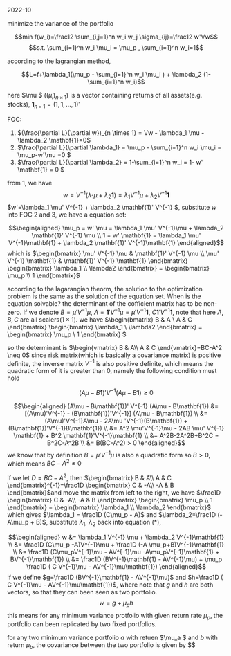 
2022-10

minimize the variance of the portfolio

$$min f(w_i)=\frac12 \sum_{i,j=1}^n w_i w_j \sigma_{ij}=\frac12 w'Vw$$
$$s.t.  \sum_{i=1}^n w_i \mu_i = \mu_p , \sum_{i=1}^n w_i=1$$

according to the lagrangian method,

$$L=f+\lambda_1(\mu_p - \sum_{i=1}^n w_i \mu_i )  + \lambda_2 (1-\sum_{i=1}^n w_i)$$

here $\mu $    ($(\mu_i)_{n \times 1}$) is a vector containing returns of all assets(e.g. stocks), $\mathbf{1}_{n \times 1} = (1,1,...,1)'$


FOC:

1. $(\frac{\partial L}{\partial w})_{n \times 1} = Vw - \lambda_1 \mu - \lambda_2 \mathbf{1}=0$
2. $\frac{\partial L}{\partial \lambda_1} = \mu_p - \sum_{i=1}^n w_i \mu_i =  \mu_p-w'\mu  =0 $
3. $\frac{\partial L}{\partial \lambda_2} = 1-\sum_{i=1}^n w_i = 1- w' \mathbf{1} = 0 $

from 1, we have $$w= V^{-1}(\lambda_1 \mu + \lambda_2 \mathbf{1})  =   \lambda_1 V^{-1} \mu + \lambda_2 V^{-1}\mathbf{1} \tag{*}$$   $w'=\lambda_1 \mu' V^{-1}  + \lambda_2 \mathbf{1}' V^{-1} $, substitute $w$ into FOC 2 and 3, we have a equation set:

$$\begin{aligned}
\mu_p = w' \mu = \lambda_1 \mu' V^{-1}\mu  + \lambda_2 \mathbf{1}' V^{-1} \mu \\
1 = w' \mathbf{1} = \lambda_1 \mu' V^{-1}\mathbf{1}  + \lambda_2 \mathbf{1}' V^{-1}\mathbf{1}
\end{aligned}$$  which is $\begin{bmatrix}
\mu' V^{-1} \mu  & \mathbf{1}' V^{-1} \mu \\
\mu' V^{-1} \mathbf{1}  & \mathbf{1}' V^{-1} \mathbf{1}
\end{bmatrix}
\begin{bmatrix}
\lambda_1 \\
\lambda2
\end{bmatrix}   =
\begin{bmatrix}
\mu_p \\
1
\end{bmatrix}$




according to the lagarangian theorm, the solution to the optimization problem is the same as the solution of the equation set. When is the equation solvable? the determinant of the cofficient matrix has to be non-zero. If we denote $B=\mu' V^{-1} \mu$, $A=\mathbf{1}' V^{-1} \mu = \mu' V^{-1} \mathbf{1}$, $C\mathbf{1}' V^{-1} \mathbf{1}$, note that here $A,B,C$ are all scalers($1\times 1$). we have $\begin{bmatrix}
B  & A \\
A  & C
\end{bmatrix}
\begin{bmatrix}
\lambda_1 \\
\lambda2
\end{bmatrix}   =
\begin{bmatrix}
\mu_p \\
1
\end{bmatrix} $


so the determinant is $\begin{vmatrix}
B & A\\
A & C
\end{vmatrix}=BC-A^2 \neq 0$ since risk matrix(which is basically a covariance matrix) is positive definite, the inverse matrix $V^{-1}$ is also positive definite, which means the quadratic form of it is greater than 0, namely the following condition must hold

$$(A\mu - B\mathbf{1})' V^{-1} (A\mu - B\mathbf{1}) \geq 0$$

$$\begin{aligned}
(A\mu - B\mathbf{1})' V^{-1} (A\mu - B\mathbf{1}) &= [(A\mu)'V^{-1} - (B\mathbf{1})'V^{-1}]  (A\mu - B\mathbf{1}) \\
&= (A\mu)'V^{-1}A\mu - 2A\mu 'V^{-1}(B\mathbf{1})  + (B\mathbf{1})'V^{-1}B\mathbf{1}) \\
&= A^2 \mu'V^{-1}\mu - 2AB \mu' V^{-1} \mathbf{1} + B^2 \mathbf{1}'V^{-1}\mathbf{1} \\
&= A^2B-2A^2B+B^2C = B^2C-A^2B \\
&= B(BC-A^2) > 0
\end{aligned}$$ we know that by definition $B=\mu' V^{-1} \mu$ is also a quadratic form so $B > 0$, which means $BC-A^2 \neq 0$


if we let $D=BC-A^2$, then $\begin{bmatrix}
B & A\\
A & C
\end{bmatrix}^{-1}=\frac1D \begin{bmatrix}
C & -A\\
-A & B
\end{bmatrix}$and move the matrix from left to the right, we have $\frac1D \begin{bmatrix}
C & -A\\
-A & B
\end{bmatrix} \begin{bmatrix}
\mu_p \\
1
\end{bmatrix} = \begin{bmatrix}
\lambda_1 \\
\lambda_2
\end{bmatrix}$ which gives $\lambda_1 = \frac1D (C\mu_p - A)$ and $\lambda_2=\frac1D (-A\mu_p + B)$, substitute $\lambda_1$, $\lambda_2$ back into equation $(*)$,


$$\begin{aligned}
w &= \lambda_1 V^{-1} \mu + \lambda_2 V^{-1}\mathbf{1} \\
&= \frac1D (C\mu_p -A)V^{-1}\mu + \frac1D (-A \mu_p+B)V^{-1}\mathbf{1} \\
&= \frac1D (C\mu_pV^{-1}\mu - AV^{-1}\mu  -A\mu_pV^{-1}\mathbf{1} + BV^{-1}\mathbf{1}) \\
&= \frac1D (BV^{-1}\mathbf{1} - AV^{-1}\mu) + \mu_p \frac1D ( C V^{-1}\mu - AV^{-1}\mu\mathbf{1})
\end{aligned}$$ if we define $g=\frac1D (BV^{-1}\mathbf{1} - AV^{-1}\mu)$ and $h=\frac1D ( C V^{-1}\mu - AV^{-1}\mu\mathbf{1})$, where note that $g$ and $h$ are both vectors, so that they can been seen as two portfolio.
$$w=g+\mu_p h$$ this means for any minimum variance protfolio with given return rate $\mu_p$, the portfolio can been replicated by two fixed portfolios.

for any two minimum variance portfolio  $a$ with retuen $\mu_a $ and $b$ with return $\mu_b$, the covariance between the two portfolio is given by
$$